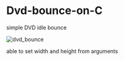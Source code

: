# Dvd-bounce-on-C
simple DVD idle bounce 

![dvd_bounce](https://github.com/user-attachments/assets/fa951bd3-0302-4c75-8539-c4b659e2af79)

able to set width and height from arguments
